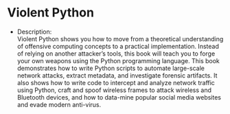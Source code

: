 # Violent Python
- Description:  
  Violent Python shows you how to move from a theoretical understanding of offensive computing concepts to a practical implementation. Instead of relying on another attacker’s tools, this book will teach you to forge your own weapons using the Python programming language. This book demonstrates how to write Python scripts to automate large-scale network attacks, extract metadata, and investigate forensic artifacts. It also shows how to write code to intercept and analyze network traffic using Python, craft and spoof wireless frames to attack wireless and Bluetooth devices, and how to data-mine popular social media websites and evade modern anti-virus.

